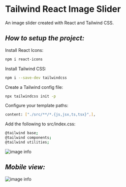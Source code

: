 # Tailwind React Image Slider

An image slider created with React and Tailwind CSS.

## _How to setup the project:_

Install React Icons:

```sh
npm i react-icons
```

Install Tailwind CSS:

```sh
npm i --save-dev tailwindcss
```

Create a Tailwind config file:

```sh
npx tailwindcss init -p
```

Configure your template paths:

```sh
content: ["./src/**/*.{js,jsx,ts,tsx}",],
```

Add the following to src/index.css:

```sh
@tailwind base;
@tailwind components;
@tailwind utilities;
```

![image info](./img/18.png)

## _Mobile view:_

![image info](./img/18.png)
